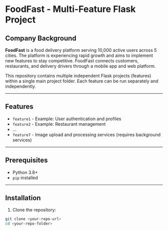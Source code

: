 # FoodFast - Multi-Feature Flask Project

## Company Background

**FoodFast** is a food delivery platform serving 10,000 active users across 5 cities. The platform is experiencing rapid growth and aims to implement new features to stay competitive. FoodFast connects customers, restaurants, and delivery drivers through a mobile app and web platform.

This repository contains multiple independent Flask projects (features) within a single main project folder. Each feature can be run separately and independently.

---

## Features

- `feature1` - Example: User authentication and profiles
- `feature2` - Example: Restaurant management
- ...
- `feature7` - Image upload and processing services (requires background services)

---

## Prerequisites

- Python 3.8+
- `pip` installed

---

## Installation

1. Clone the repository:

```bash
git clone <your-repo-url>
cd <your-repo-folder>
```
